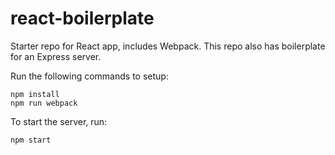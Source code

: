 # react-boilerplate
Starter repo for React app, includes Webpack. This repo also has boilerplate for an Express server.

Run the following commands to setup:
```
npm install
npm run webpack
```

To start the server, run:
```
npm start
```
